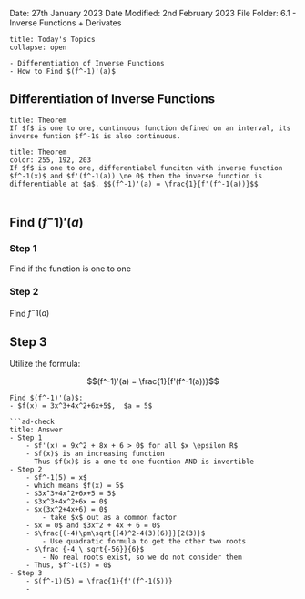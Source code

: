 Date: 27th January 2023
Date Modified: 2nd February 2023
File Folder: 6.1 - Inverse Functions + Derivates

```ad-abstract
title: Today's Topics
collapse: open

- Differentiation of Inverse Functions
- How to Find $(f^-1)'(a)$

```


## Differentiation of Inverse Functions

```ad-abstract
title: Theorem
If $f$ is one to one, continuous function defined on an interval, its inverse funtion $f^-1$ is also continuous.
```


```ad-abstract
title: Theorem
color: 255, 192, 203
If $f$ is one to one, differentiabel funciton with inverse function $f^-1(x)$ and $f'(f^-1(a)) \ne 0$ then the inverse function is differentiable at $a$. $$(f^-1)'(a) = \frac{1}{f'(f^-1(a))}$$


```


## Find $(f^-1)'(a)$ 

### Step 1

Find if the function is one to one

### Step 2

Find $f^-1(a)$ 

## Step 3

Utilize the formula:

$$(f^-1)'(a) = \frac{1}{f'(f^-1(a))}$$


```ad-question
Find $(f^-1)'(a)$:
- $f(x) = 3x^3+4x^2+6x+5$,  $a = 5$

```ad-check
title: Answer
- Step 1
	- $f'(x) = 9x^2 + 8x + 6 > 0$ for all $x \epsilon R$
	- $f(x)$ is an increasing function
	- Thus $f(x)$ is a one to one fucntion AND is invertible
- Step 2
	- $f^-1(5) = x$
	- which means $f(x) = 5$
	- $3x^3+4x^2+6x+5 = 5$
	- $3x^3+4x^2+6x = 0$
	- $x(3x^2+4x+6) = 0$
		- take $x$ out as a common factor
	- $x = 0$ and $3x^2 + 4x + 6 = 0$
	- $\frac{(-4)\pm\sqrt{(4)^2-4(3)(6)}}{2(3)}$
		- Use quadratic formula to get the other two roots
	- $\frac {-4 \ sqrt{-56}}{6}$
		- No real roots exist, so we do not consider them
	- Thus, $f^-1(5) = 0$
- Step 3
	- $(f^-1)(5) = \frac{1}{f'(f^-1(5))}
	- 
```
```









